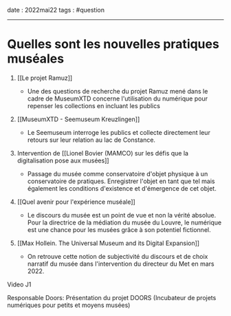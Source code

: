 date : 2022mai22
tags : #question

---------
# Quelles sont les nouvelles pratiques muséales

1. [[Le projet Ramuz]]
	- Une des questions de recherche du projet Ramuz mené dans le cadre de MuseumXTD concerne l'utilisation du numérique pour repenser les collections en incluant les publics 
2. [[MuseumXTD - Seemuseum Kreuzlingen]]
	- Le Seemuseum interroge les publics et collecte directement leur retours sur leur relation au lac de Constance. 
3. Intervention de [[Lionel Bovier (MAMCO) sur les défis que la digitalisation pose aux musées]] 
	- Passage du musée comme conservatoire d'objet physique à un conservatoire de pratiques. Enregistrer l'objet en tant que tel mais également les conditions d'existence et d'émergence de cet objet. 

4. [[Quel avenir pour l'expérience muséale]]
	- Le discours du musée est un point de vue et non la vérité absolue. Pour la directrice de la médiation du musée du Louvre, le numérique est une chance pour les musées grâce à son potentiel fictionnel. 
5. [[Max Hollein. The Universal Museum and its Digital Expansion]]
	- On retrouve cette notion de subjectivité du discours et de choix narratif du musée dans l'intervention du directeur du Met en mars 2022. 



Video J1

Responsable Doors: Présentation du projet DOORS (Incubateur de projets numériques pour petits et moyens musées)